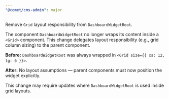 ```yaml
---
"@comet/cms-admin": major
---
```


Remove `Grid` layout responsibility from `DashboardWidgetRoot`.

The component `DashboardWidgetRoot` no longer wraps its content inside a `<Grid>` component. This change delegates layout responsibility (e.g., grid column sizing) to the parent component.

**Before:**
`DashboardWidgetRoot` was always wrapped in `<Grid size={{ xs: 12, lg: 6 }}>`.

**After:**
No layout assumptions — parent components must now position the widget explicitly.

This change may require updates where `DashboardWidgetRoot` is used inside grid layouts.
